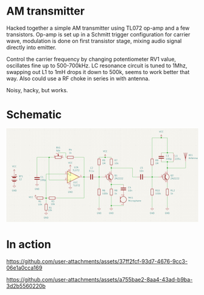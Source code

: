 # AM transmitter

Hacked together a simple AM transmitter using TL072 op-amp and a few transistors.
Op-amp is set up in a Schmitt trigger configuration for carrier wave, modulation is done on first transistor stage, mixing audio signal directly into emitter.

Control the carrier frequency by changing potentiometer RV1 value, oscillates fine up to 500-700kHz.
LC resonance circuit is tuned to 1Mhz, swapping out L1 to 1mH drops it down to 500k, seems to work better that way.
Also could use a RF choke in series in with antenna.

Noisy, hacky, but works.

# Schematic
![Alt text](./schematic.png "a title")

# In action



https://github.com/user-attachments/assets/37ff2fcf-93d7-4676-9cc3-06e1a0cca169



https://github.com/user-attachments/assets/a755bae2-8aa4-43ad-b9ba-3d2b5560220b
